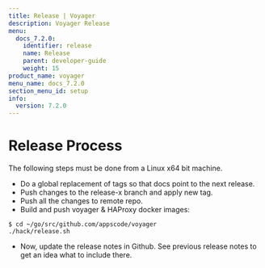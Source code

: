 ```yaml
---
title: Release | Voyager
description: Voyager Release
menu:
  docs_7.2.0:
    identifier: release
    name: Release
    parent: developer-guide
    weight: 15
product_name: voyager
menu_name: docs_7.2.0
section_menu_id: setup
info:
  version: 7.2.0
---
```


# Release Process

The following steps must be done from a Linux x64 bit machine.

- Do a global replacement of tags so that docs point to the next release.
- Push changes to the release-x branch and apply new tag.
- Push all the changes to remote repo.
- Build and push voyager & HAProxy docker images:

```console
$ cd ~/go/src/github.com/appscode/voyager
./hack/release.sh
```

- Now, update the release notes in Github. See previous release notes to get an idea what to include there.
